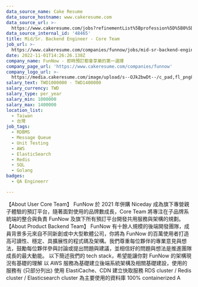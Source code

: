 ```yaml
---
data_source_name: Cake Resume
data_source_hostname: www.cakeresume.com
data_source_url: >-
  https://www.cakeresume.com/jobs?refinementList%5Bprofession%5D%5B0%5D=engineering_qa-engineer&refinementList%5Bsalary_currency%5D=TWD&range%5Bsalary_range%5D%5Bmin%5D=800096
data_source_internal_id: '48465'
title: Mid/Sr. Backend Engineer - Core Team
job_url: >-
  https://www.cakeresume.com/companies/funnow/jobs/mid-sr-backend-engineer-core-team
date: 2022-11-01T14:26:26.138Z
company_name: FunNow - 即時預訂都會享樂的第一選擇
company_page_url: 'https://www.cakeresume.com/companies/funnow'
company_logo_url: >-
  https://media.cakeresume.com/image/upload/s--OJk2bwDt--/c_pad,fl_png8,h_200,w_200/v1588573843/tyim2xqi5znoptmhgw0c.png
salary_text: TWD1000000 - TWD1400000
salary_currency: TWD
salary_type: per_year
salary_min: 1000000
salary_max: 1400000
location_list:
  - Taiwan
  - 台灣
job_tags:
  - RDBMS
  - Message Queue
  - Unit Testing
  - AWS
  - ElasticSearch
  - Redis
  - SQL
  - Golang
badges:
  - QA Engineerr

---
```


【About User Core Team】 FunNow 於 2021 年併購 Niceday 成為旗下專營親子體驗的預訂平台，隨著面對使用的品牌數成長，Core Team 將專注在子品牌系統端的整合與負責 FunNow 及旗下所有預訂平台開發共用服務與架構的規劃。 【About Product Backend Team】 FunNow 有十餘人規模的後端開發團隊，成員背景多元來自不同新創或中大型軟體公司，你將為 FunNow 的百萬使用者打造高可讀性、穩定、具擴展性的程式碼及架構。我們尊重每位夥伴的專業意見與想法，鼓勵每位夥伴參與討論或提出問題與建議，並相信好的問題與想法是推進團隊成長的最大動能。 以下簡述我們的 tech stack，希望能讓你對 FunNow 的架構現況有基礎的理解 以 AWS 服務為基礎建立後端系統架構及相關基礎建設，使用的服務有 (只部分列出) 使用 ElastiCache、CDN 建立快取服務 RDS cluster / Redis cluster / Elasticsearch cluster 為主要使用的資料庫 100% containerized A